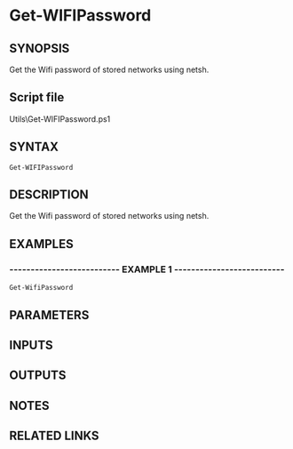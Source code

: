 # Get-WIFIPassword

## SYNOPSIS
Get the Wifi password of stored networks using netsh.

## Script file
Utils\Get-WIFIPassword.ps1

## SYNTAX

```
Get-WIFIPassword
```

## DESCRIPTION
Get the Wifi password of stored networks using netsh.

## EXAMPLES

### -------------------------- EXAMPLE 1 --------------------------
```
Get-WifiPassword
```
## PARAMETERS

## INPUTS

## OUTPUTS

## NOTES

## RELATED LINKS




